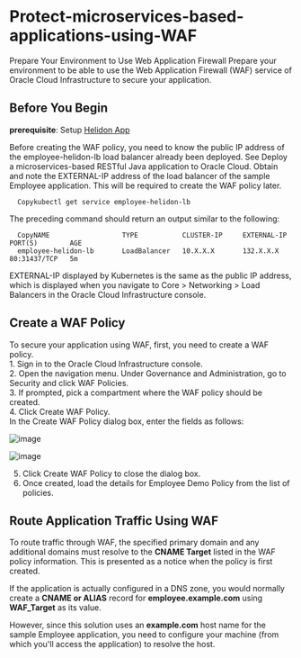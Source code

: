 # Protect-microservices-based-applications-using-WAF

Prepare Your Environment to Use Web Application Firewall
Prepare your environment to be able to use the Web Application Firewall (WAF) service of Oracle Cloud Infrastructure to secure your application.

## Before You Begin
**prerequisite**: Setup <a href="https://github.com/sam1474u/Deploy-Helidon-Based-Application-in-Kubernetes-Cluster">Helidon App</a>

Before creating the WAF policy, you need to know the public IP address of the employee-helidon-lb load balancer already been deployed. See Deploy a microservices-based RESTful Java application to Oracle Cloud.
Obtain and note the EXTERNAL-IP address of the load balancer of the sample Employee application. This will be required to create the WAF policy later.

      Copykubectl get service employee-helidon-lb

The preceding command should return an output similar to the following:

      CopyNAME                  TYPE           CLUSTER-IP     EXTERNAL-IP      PORT(S)        AGE
      employee-helidon-lb       LoadBalancer   10.X.X.X       132.X.X.X        80:31437/TCP   5m

EXTERNAL-IP displayed by Kubernetes is the same as the public IP address, which is displayed when you navigate to Core > Networking > Load Balancers in the Oracle Cloud Infrastructure console.

## Create a WAF Policy
To secure your application using WAF, first, you need to create a WAF policy.
<br/>
      1. Sign in to the Oracle Cloud Infrastructure console.<br/>
      2. Open the navigation menu. Under Governance and Administration, go to Security and click WAF Policies.<br/>
      3. If prompted, pick a compartment where the WAF policy should be created.<br/>
      4. Click Create WAF Policy.<br/>
      In the Create WAF Policy dialog box, enter the fields as follows:<br/>

   ![image](https://user-images.githubusercontent.com/42166489/109104885-d9cc4a80-7752-11eb-8099-fe04b3e3cf7e.png)

   ![image](https://user-images.githubusercontent.com/42166489/109104743-8f4ace00-7752-11eb-9be7-1d20cfaa41fb.png)<br/>


5. Click Create WAF Policy to close the dialog box.<br/>
6. Once created, load the details for Employee Demo Policy from the list of policies.<br/>

## Route Application Traffic Using WAF
To route traffic through WAF, the specified primary domain and any additional domains must resolve to the **CNAME Target** listed in the WAF policy information. This is presented as a notice when the policy is first created.

If the application is actually configured in a DNS zone, you would normally create a **CNAME or ALIAS** record for **employee.example.com** using **WAF_Target** as its value.

However, since this solution uses an **example.com** host name for the sample Employee application, you need to configure your machine (from which you'll access the application) to resolve the host.



